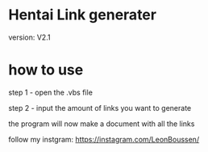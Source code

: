 # Hentai Link generater

version: V2.1

# how to use
step 1 - open the .vbs file

step 2 - input the amount of links you want to generate

the program will now make a document with all the links



follow my instgram: https://instagram.com/LeonBoussen/

